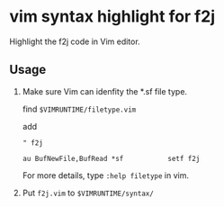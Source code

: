 # vim syntax highlight for f2j

Highlight the f2j code in Vim editor.

## Usage

1. Make sure Vim can idenfity the \*.sf file type.

    find `$VIMRUNTIME/filetype.vim`

    add

    ```
    " f2j

    au BufNewFile,BufRead *sf           setf f2j
    ```

    For more details, type `:help filetype` in vim.

2. Put `f2j.vim` to `$VIMRUNTIME/syntax/`
